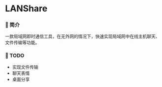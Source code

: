 # LANShare
### :snail: 简介
一款局域网即时通信工具，在无外网的情况下，快速实现局域网中在线主机聊天、文件传输等功能。
### :turtle: TODO
* 实现文件传输
* 聊天表情
* 桌面分享
